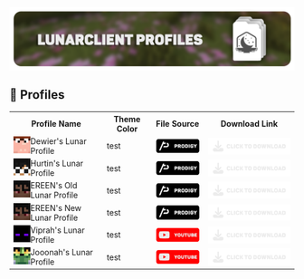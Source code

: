 <head>
<p align="center">
    <a href=https://github.com/Vaption/LunarClientProfiles/releases><img align=center src=".github/images/lcp_banner.png" width="900" alt="banner"></a></br>
</p>
</head>
<body>

## 💾 Profiles
<table align="center">
  <tr>
    <th>Profile Name</th>
    <th>Theme Color</th>
    <th>File Source</th>
    <th>Download Link</th>
  </tr>
  <tr>
    <!-- dewier skin & namemc redirect -->	
    <td><a href=https://namemc.com/profile/Dewier.1><img align=left src=".github/images/skins/dewier_skin.png" width="30" alt="banner"></a> Dewier's Lunar Profile</td>
    <!-- dewier's profile theme color -->	
    <td>test</td>
    <!-- dewier's profile source -->	
    <td><a href=https://discord.gg/prodigy><img align=center src=".github/images/buttons/prodigy_button.png" width="100" alt="button"></a></td>
    <!-- dewier's profile download link -->
    <td><a href=https://github.com/Vaption/LunarClientProfiles/releases><img align=center src=".github/images/buttons/download_button.png" width="200" alt="button"></a></td>
  </tr>
  <tr>
    <!-- hurtin skin & namemc redirect -->	
    <td><a href=https://namemc.com/profile/Hurtin.5><img align=left src=".github/images/skins/hurtin_skin.png" width="30" alt="banner"></a> Hurtin's Lunar Profile</td>
    <!-- hurtin's profile theme color -->	
    <td>test</td>
    <!-- hurtin's profile source -->	
    <td><a href=https://discord.gg/prodigy><img align=center src=".github/images/buttons/prodigy_button.png" width="100" alt="button"></td>
    <!-- hurtin's profile download link -->	
    <td><a href=https://github.com/Vaption/LunarClientProfiles/releases><img align=center src=".github/images/buttons/download_button.png" width="200" alt="button"></a></td>
  </tr>
  <tr>
    <!-- ereen (OLD) skin & namemc redirect -->	
    <td><a href=https://namemc.com/profile/EREEN.3><img align=left src=".github/images/skins/ereen_skin.png" width="30" alt="banner"></a> EREEN's Old Lunar Profile</td>
    <!-- ereen's (OLD) profile theme color -->	
    <td>test</td>
    <!-- ereen's (OLD) profile source -->	
    <td><a href=https://discord.gg/prodigy><img align=center src=".github/images/buttons/prodigy_button.png" width="100" alt="button"></td>
    <!-- ereen's (OLD) profile download link -->	
    <td><a href=https://github.com/Vaption/LunarClientProfiles/releases><img align=center src=".github/images/buttons/download_button.png" width="200" alt="button"></a></td>
  </tr>
  <tr>
    <!-- ereen (NEW) skin & namemc redirect -->	
    <td><a href=https://namemc.com/profile/EREEN.3><img align=left src=".github/images/skins/ereen_skin.png" width="30" alt="banner"></a> EREEN's New Lunar Profile</td>
    <!-- ereen's (NEW) profile theme color -->	
    <td>test</td>
    <!-- ereen's (NEW) profile source -->
    <td><a href=https://discord.gg/prodigy><img align=center src=".github/images/buttons/prodigy_button.png" width="100" alt="button"></td>
    <!-- ereen's (NEW) profile download link -->
    <td><a href=https://github.com/Vaption/LunarClientProfiles/releases><img align=center src=".github/images/buttons/download_button.png" width="200" alt="button"></a></td>
  </tr>
  <tr>
    <!-- viprah skin & namemc redirect -->	
    <td><a href=https://namemc.com/profile/Viprah.1><img align=left src=".github/images/skins/viprah_skin.png" width="30" alt="banner"></a> Viprah's Lunar Profile</td>
    <!-- viprah's profile theme color -->	
    <td>test</td>
    <!-- viprah's profile source -->	
    <td><a href=https://youtu.be/XoS6h1gNdpg><img align=center src=".github/images/buttons/youtube_button.png" width="100" alt="button"></td>
    <!-- viprah's profile download link -->	
    <td><a href=https://github.com/Vaption/LunarClientProfiles/releases><img align=center src=".github/images/buttons/download_button.png" width="200" alt="button"></a></td>
  </tr>
  <tr>
    <!-- jooonah skin & namemc redirect -->	
    <td><a href=https://namemc.com/profile/jooonah.2><img align=left src=".github/images/skins/jooonah_skin.png" width="30" alt="banner"></a> Jooonah's Lunar Profile</td>
    <!-- jooonah's profile theme color -->	
    <td>test</td>
    <!-- jooonah's profile source -->	
    <td><a href=https://youtu.be/AIpYFvh7-10><img align=center src=".github/images/buttons/youtube_button.png" width="100" alt="button"></td>
    <!-- jooonah's profile download link -->
    <td><a href=https://github.com/Vaption/LunarClientProfiles/releases><img align=center src=".github/images/buttons/download_button.png" width="200" alt="button"></a></td>
  </tr>
</table>
</body>